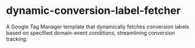 # dynamic-conversion-label-fetcher
A Google Tag Manager template that dynamically fetches conversion labels based on specified domain-event conditions, streamlining conversion tracking.
